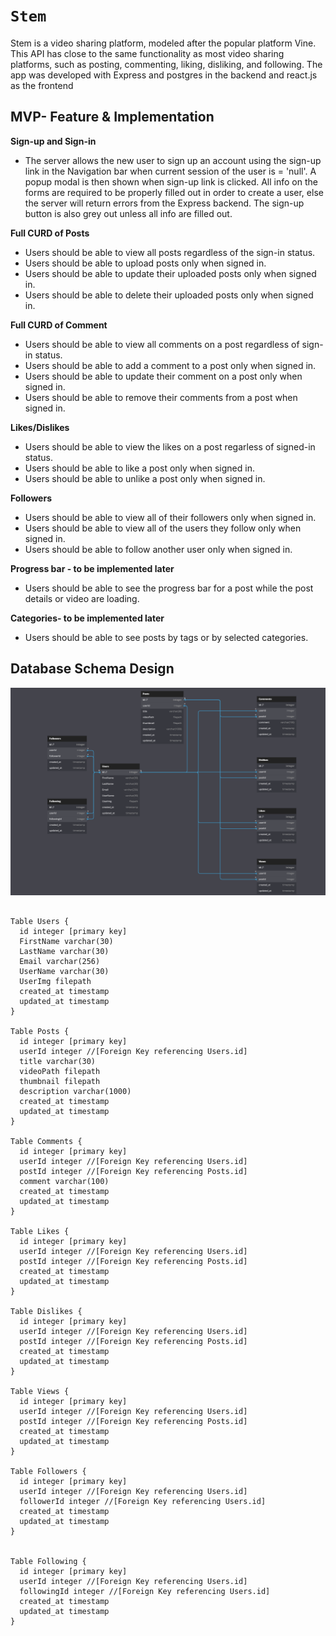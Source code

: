 # `Stem`

Stem is a video sharing platform, modeled after the popular platform Vine. This API has close to the same functionality as most video sharing platforms, such as posting, commenting, liking, disliking, and following. The app was developed with Express and postgres in the backend and react.js as the frontend

## MVP- Feature & Implementation

**Sign-up and Sign-in**
* The server allows the new user to sign up an account using the sign-up link in the Navigation bar when current session of the user is = 'null'. A popup modal is then shown when sign-up link is clicked. All info on the forms are required to be properly filled out in order to create a user, else the server will return errors from the Express backend. The sign-up button is also grey out unless all info are filled out.

**Full CURD of Posts**
* Users should be able to view all posts regardless of the sign-in status.
* Users should be able to upload posts only when signed in.
* Users should be able to update their uploaded posts only when signed in.
* Users should be able to delete their uploaded posts only when signed in.

**Full CURD of Comment**
* Users should be able to view all comments on a post regardless of sign-in status.
* Users should be able to add a comment to a post only when signed in.
* Users should be able to update their comment on a post only when signed in.
* Users should be able to remove their comments from a post when signed in.

**Likes/Dislikes**
* Users should be able to view the likes on a post regarless of signed-in status.
* Users should be able to like a post only when signed in.
* Users should be able to unlike a post only when signed in.

**Followers**
* Users should be able to view all of their followers only when signed in.
* Users should be able to view all of the users they follow only when signed in.
* Users should be able to follow another user only when signed in.

**Progress bar - to be implemented later**
* Users should be able to see the progress bar for a post while the post details or video are loading.


**Categories- to be implemented later**
* Users should be able to see posts by tags or by selected categories.


## Database Schema Design

![db-schema]

[db-schema]: stemdb.png
```

Table Users {
  id integer [primary key]
  FirstName varchar(30)
  LastName varchar(30)
  Email varchar(256)
  UserName varchar(30)
  UserImg filepath
  created_at timestamp
  updated_at timestamp
}

Table Posts {
  id integer [primary key]
  userId integer //[Foreign Key referencing Users.id]
  title varchar(30)
  videoPath filepath
  thumbnail filepath
  description varchar(1000)
  created_at timestamp
  updated_at timestamp
}

Table Comments {
  id integer [primary key]
  userId integer //[Foreign Key referencing Users.id]
  postId integer //[Foreign Key referencing Posts.id]
  comment varchar(100)
  created_at timestamp
  updated_at timestamp
}

Table Likes {
  id integer [primary key]
  userId integer //[Foreign Key referencing Users.id]
  postId integer //[Foreign Key referencing Posts.id]
  created_at timestamp
  updated_at timestamp
}

Table Dislikes {
  id integer [primary key]
  userId integer //[Foreign Key referencing Users.id]
  postId integer //[Foreign Key referencing Posts.id]
  created_at timestamp
  updated_at timestamp
}

Table Views {
  id integer [primary key]
  userId integer //[Foreign Key referencing Users.id]
  postId integer //[Foreign Key referencing Posts.id]
  created_at timestamp
  updated_at timestamp
}

Table Followers {
  id integer [primary key]
  userId integer //[Foreign Key referencing Users.id]
  followerId integer //[Foreign Key referencing Users.id]
  created_at timestamp
  updated_at timestamp
}


Table Following {
  id integer [primary key]
  userId integer //[Foreign Key referencing Users.id]
  followingId integer //[Foreign Key referencing Users.id]
  created_at timestamp
  updated_at timestamp
}

```


